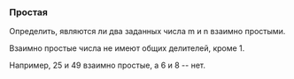 ### Простая

Определить, являются ли два заданных числа m и n взаимно простыми.

Взаимно простые числа не имеют общих делителей, кроме 1.

Например, 25 и 49 взаимно простые, а 6 и 8 -- нет.
